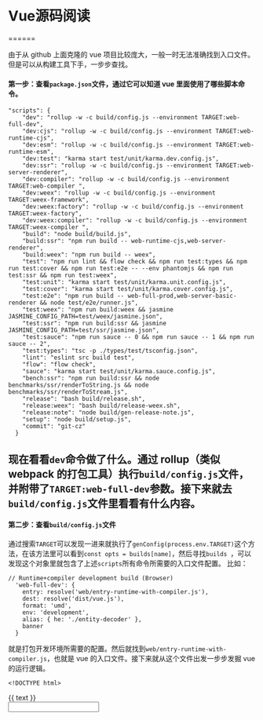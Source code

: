 # Vue源码阅读
======

由于从 github 上面克隆的 vue 项目比较庞大，一般一时无法准确找到入口文件。但是可以从构建工具下手，一步步查找。

#### 第一步：查看`package.json`文件，通过它可以知道 vue 里面使用了哪些脚本命令。
<pre><code>"scripts": {
    "dev": "rollup -w -c build/config.js --environment TARGET:web-full-dev",
    "dev:cjs": "rollup -w -c build/config.js --environment TARGET:web-runtime-cjs",
    "dev:esm": "rollup -w -c build/config.js --environment TARGET:web-runtime-esm",
    "dev:test": "karma start test/unit/karma.dev.config.js",
    "dev:ssr": "rollup -w -c build/config.js --environment TARGET:web-server-renderer",
    "dev:compiler": "rollup -w -c build/config.js --environment TARGET:web-compiler ",
    "dev:weex": "rollup -w -c build/config.js --environment TARGET:weex-framework",
    "dev:weex:factory": "rollup -w -c build/config.js --environment TARGET:weex-factory",
    "dev:weex:compiler": "rollup -w -c build/config.js --environment TARGET:weex-compiler ",
    "build": "node build/build.js",
    "build:ssr": "npm run build -- web-runtime-cjs,web-server-renderer",
    "build:weex": "npm run build -- weex",
    "test": "npm run lint && flow check && npm run test:types && npm run test:cover && npm run test:e2e -- --env phantomjs && npm run test:ssr && npm run test:weex",
    "test:unit": "karma start test/unit/karma.unit.config.js",
    "test:cover": "karma start test/unit/karma.cover.config.js",
    "test:e2e": "npm run build -- web-full-prod,web-server-basic-renderer && node test/e2e/runner.js",
    "test:weex": "npm run build:weex && jasmine JASMINE_CONFIG_PATH=test/weex/jasmine.json",
    "test:ssr": "npm run build:ssr && jasmine JASMINE_CONFIG_PATH=test/ssr/jasmine.json",
    "test:sauce": "npm run sauce -- 0 && npm run sauce -- 1 && npm run sauce -- 2",
    "test:types": "tsc -p ./types/test/tsconfig.json",
    "lint": "eslint src build test",
    "flow": "flow check",
    "sauce": "karma start test/unit/karma.sauce.config.js",
    "bench:ssr": "npm run build:ssr && node benchmarks/ssr/renderToString.js && node benchmarks/ssr/renderToStream.js",
    "release": "bash build/release.sh",
    "release:weex": "bash build/release-weex.sh",
    "release:note": "node build/gen-release-note.js",
    "setup": "node build/setup.js",
    "commit": "git-cz"
  }</code></pre>
  
  现在看看`dev`命令做了什么。通过 rollup（类似 webpack 的打包工具）执行`build/config.js`文件，并附带了`TARGET:web-full-dev`参数。接下来就去`build/config.js`文件里看看有什么内容。
  ------
####   第二步：查看`build/config.js`文件

 通过搜索`TARGET`可以发现一进来就执行了`genConfig(process.env.TARGET)`这个方法，在该方法里可以看到`const opts = builds[name]`，然后寻找`builds `，可以发现这个对象里就包含了上述`scripts`所有命令所需要的入口文件配置。
 比如：
 <pre><code>// Runtime+compiler development build (Browser)
  'web-full-dev': {
    entry: resolve('web/entry-runtime-with-compiler.js'),
    dest: resolve('dist/vue.js'),
    format: 'umd',
    env: 'development',
    alias: { he: './entity-decoder' },
    banner
  }</code></pre>
  就是打包开发环境所需要的配置。然后就找到`web/entry-runtime-with-compiler.js`，也就是 vue 的入口文件。接下来就从这个文件出发一步步发掘 vue 的运行逻辑。
  
    <!DOCTYPE html>
<html lang="en">
  <head>
    <title></title>
    <meta charset="UTF-8">
    <meta name="viewport" content="width=device-width, initial-scale=1">
  </head>
  <body>
    <div class="app">
      <div class="text">{{ text }}</div>
      <input type="text" v-model="text">
    </div>
    <script src="../dist/vue.js"></script>
    <script>
      var app = new Vue({
        el: '.app',
        data: {
          text: 'hello'
        }
      })
    </script>
  </body>
</html>
